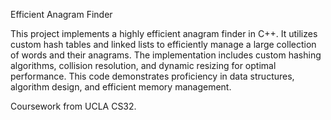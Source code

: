 Efficient Anagram Finder

This project implements a highly efficient anagram finder in C++. It utilizes custom hash tables and linked lists to efficiently manage a large collection of words and their anagrams. The implementation includes custom hashing algorithms, collision resolution, and dynamic resizing for optimal performance. This code demonstrates proficiency in data structures, algorithm design, and efficient memory management.


Coursework from UCLA CS32.

